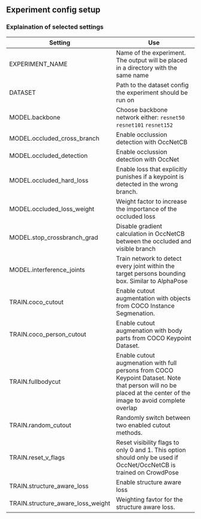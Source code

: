 ## Experiment config setup

### Explaination of selected settings

|Setting                            |Use                                                                                            |
|-----------------------------------|-----------------------------------------------------------------------------------------------|
|EXPERIMENT_NAME                    | Name of the experiment. The output will be placed in a directory with the same name           |
|DATASET                            | Path to the dataset config the experiment should be run on                                    |
|MODEL.backbone                     | Choose backbone network either: `resnet50` `resnet101` `resnet152`                            |
|MODEL.occluded_cross_branch        | Enable occlussion detection with OccNetCB                                                     |
|MODEL.occluded_detection           | Enable occlussion detection with OccNet                                                       |
|MODEL.occluded_hard_loss           | Enable loss that explicitly punishes if a keypoint is detected in the wrong branch.           |
|MODEL.occluded_loss_weight         | Weight factor to increase the importance of the occluded loss                                 |
|MODEL.stop_crossbranch_grad        | Disable gradient calculation in OccNetCB between the occluded and visible branch              |
|MODEL.interference_joints          | Train network to detect every joint within the target persons bounding box. Similar to AlphaPose|
|TRAIN.coco_cutout                  | Enable cutout augmentation with objects from COCO Instance Segmenation.                       |
|TRAIN.coco_person_cutout           | Enable cutout augmenation with body parts from COCO Keypoint Dataset.                         |
|TRAIN.fullbodycut                  | Enable cutout augmenation with full persons from COCO Keypoint Dataset. Note that person will no be placed at the center of the image to avoid complete overlap|
|TRAIN.random_cutout                | Randomly switch between two enabled cutout methods.                                           |
|TRAIN.reset_v_flags                | Reset visibility flags to only 0 and 1. This option should only be used if OccNet/OccNetCB is trained on CrowdPose|
|TRAIN.structure_aware_loss         | Enable structure aware loss                                                                   |
|TRAIN.structure_aware_loss_weight  | Weighting favtor for the structure aware loss.                                                |
